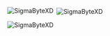 
<p><img align="left" src="https://github-readme-stats.vercel.app/api/top-langs?username=SigmaByteXD&show_icons=true&locale=en&layout=compact" alt="SigmaByteXD" /></p>

<p>&nbsp;<img align="center" src="https://github-readme-stats.vercel.app/api?username=SigmaByteXD&show_icons=true&locale=en" alt="SigmaByteXD" /></p>

<p><img align="center" src="https://github-readme-streak-stats.herokuapp.com/?user=SigmaByteXD" alt="SigmaByteXD" /></p>
